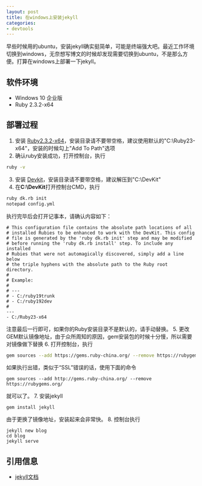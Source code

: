```yaml
---
layout: post
title: 在windows上安装jekyll
categories:
- devtools
---
```

早些时候用的ubuntu，安装jekyll确实挺简单，可能是终端强大吧。最近工作环境切换到windows，无奈想写博文的时候却发现需要切换到ubuntu，不是那么方便。打算在windows上部署一下jekyll。

## 软件环境
+ Windows 10 企业版
+ Ruby 2.3.2-x64

## 部署过程
1. 安装 [Ruby2.3.2-x64](https://dl.bintray.com/oneclick/rubyinstaller/rubyinstaller-2.3.3-x64.exe)，安装目录请不要带空格，建议使用默认的"C:\Ruby23-x64"，安装的时候勾上"Add To Path"选项
2. 确认ruby安装成功，打开控制台，执行
```bash
ruby -v
```
3. 安装 [Devkit](https://dl.bintray.com/oneclick/rubyinstaller/DevKit-mingw64-64-4.7.2-20130224-1432-sfx.exe)，安装目录请不要带空格，建议解压到"C:\DevKit"
4. 在**C:\DevKit**打开控制台CMD，执行
```bash
ruby dk.rb init
notepad config.yml
```
执行完毕后会打开记事本，请确认内容如下：
```
# This configuration file contains the absolute path locations of all
# installed Rubies to be enhanced to work with the DevKit. This config
# file is generated by the 'ruby dk.rb init' step and may be modified
# before running the 'ruby dk.rb install' step. To include any installed
# Rubies that were not automagically discovered, simply add a line below
# the triple hyphens with the absolute path to the Ruby root directory.
#
# Example:
#
# ---
# - C:/ruby19trunk
# - C:/ruby192dev
#
---
- C:/Ruby23-x64
```
注意最后一行即可，如果你的Ruby安装目录不是默认的，请手动替换。
5. 更改GEM默认镜像地址，由于众所周知的原因，gem安装包的时候十分慢，所以需要对镜像做下替换
6. 打开控制台，执行
```bash
gem sources --add https://gems.ruby-china.org/ --remove https://rubygems.org/
```
如果执行出错，类似于“SSL”错误的话，使用下面的命令
```
gem sources --add http://gems.ruby-china.org/ --remove https://rubygems.org/
```
就可以了。
7. 安装jekyll
```
gem install jekyll
```
由于更换了镜像地址，安装起来会非常快。
8. 控制台执行
```
jekyll new blog
cd blog
jekyll serve
```

## 引用信息
+ [jekyll文档](http://jekyllrb.com/)